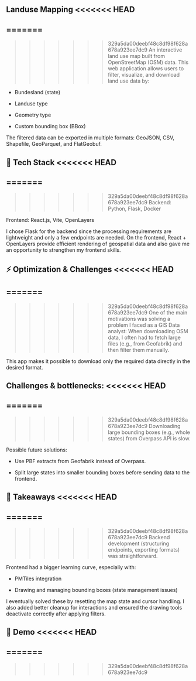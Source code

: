 Landuse Mapping
<<<<<<< HEAD
-------------------------------------------------------------------------------------------------------------
=======
------------------------------------------------------------------------------------------------------------
>>>>>>> 329a5da00deebf48c8df98f628a678a923ee7dc9
An interactive land use map built from OpenStreetMap (OSM) data.
This web application allows users to filter, visualize, and download land use data by:

* Bundesland (state)

* Landuse type

* Geometry type

* Custom bounding box (BBox)

The filtered data can be exported in multiple formats: GeoJSON, CSV, Shapefile, GeoParquet, and FlatGeobuf.

🚀 Tech Stack
<<<<<<< HEAD
------------------------------------------------------------------------------------------------------------------
=======
---------------------------------------------------------------------------------------------------------------------------------
>>>>>>> 329a5da00deebf48c8df98f628a678a923ee7dc9
Backend: Python, Flask, Docker

Frontend: React.js, Vite, OpenLayers

I chose Flask for the backend since the processing requirements are lightweight and only a few endpoints are needed.
On the frontend, React + OpenLayers provide efficient rendering of geospatial data and also gave me an opportunity to strengthen my frontend skills.

⚡ Optimization & Challenges
<<<<<<< HEAD
-------------------------------------------------------------------------------------------------------------------
=======
-----------------------------------------------------------------------------------------------------------------------------------------------
>>>>>>> 329a5da00deebf48c8df98f628a678a923ee7dc9
One of the main motivations was solving a problem I faced as a GIS Data analyst:
When downloading OSM data, I often had to fetch large files (e.g., from Geofabrik) and then filter them manually.

This app makes it possible to download only the required data directly in the desired format.

Challenges & bottlenecks:
<<<<<<< HEAD
--------------------------------------------------------------------------------------------------------------------
=======
------------------------------------------------------------------------------------------------------------------------------------------------
>>>>>>> 329a5da00deebf48c8df98f628a678a923ee7dc9
Downloading large bounding boxes (e.g., whole states) from Overpass API is slow.

Possible future solutions:

* Use PBF extracts from Geofabrik instead of Overpass.

* Split large states into smaller bounding boxes before sending data to the frontend.

📝 Takeaways
<<<<<<< HEAD
---------------------------------------------------------------------------------------------------------------------
=======
--------------------------------------------------------------------------------------------------------------------------------------------
>>>>>>> 329a5da00deebf48c8df98f628a678a923ee7dc9
Backend development (structuring endpoints, exporting formats) was straightforward.

Frontend had a bigger learning curve, especially with:

* PMTiles integration

* Drawing and managing bounding boxes (state management issues)

I eventually solved these by resetting the map state and cursor handling. I also added better cleanup for interactions and ensured the drawing tools deactivate correctly after applying filters.

🎥 Demo
<<<<<<< HEAD
-----------------------------------------------------------------------------------------------------------------------
=======
----------------------------------------------------------------------------------------------------------------------------------------------------------
>>>>>>> 329a5da00deebf48c8df98f628a678a923ee7dc9
